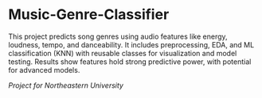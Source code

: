# Music-Genre-Classifier
This project predicts song genres using audio features like energy, loudness, tempo, and danceability. It includes preprocessing, EDA, and ML classification (KNN) with reusable classes for visualization and model testing. Results show features hold strong predictive power, with potential for advanced models.

*Project for Northeastern University*
